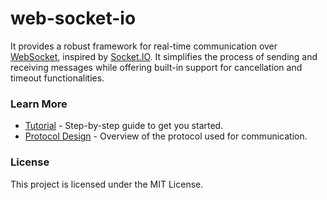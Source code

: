 # web-socket-io

It provides a robust framework for real-time communication over [WebSocket](https://en.wikipedia.org/wiki/WebSocket), inspired by [Socket.IO](https://socket.io/). It simplifies the process of sending and receiving messages while offering built-in support for cancellation and timeout functionalities.


### Learn More

- [Tutorial](https://nurmohammed840.github.io/web-socket-io/Tutorial.html) - Step-by-step guide to get you started.
- [Protocol Design](https://nurmohammed840.github.io/web-socket-io/Protocol.html) - Overview of the protocol used for communication.

### License

This project is licensed under the MIT License.